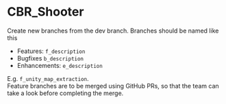 # CBR_Shooter

Create new branches from the dev branch.
Branches should be named like this 
* Features: `f_description`
* Bugfixes `b_description`
* Enhancements: `e_description`

E.g. `f_unity_map_extraction`.\
Feature branches are to be merged using GitHub PRs, so that the team can take a look before completing the merge.
